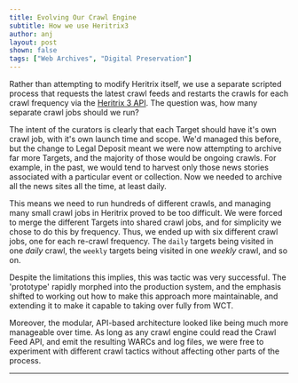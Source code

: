 ```yaml
---
title: Evolving Our Crawl Engine 
subtitle: How we use Heritrix3 
author: anj
layout: post
shown: false
tags: ["Web Archives", "Digital Preservation"]
---
```


[](/2017/10/30/driving-crawls-via-annotations)
Rather than attempting to modify Heritrix itself, we use a separate scripted process that requests the latest crawl feeds and restarts the crawls for each crawl frequency via the [Heritrix 3 API](https://webarchive.jira.com/wiki/display/Heritrix/Heritrix+3.x+API+Guide). The question was, how many separate crawl jobs should we run?

The intent of the curators is clearly that each Target should have it's own crawl job, with it's own launch time and scope. We'd managed this before, but the change to Legal Deposit meant we were now attempting to archive far more Targets, and the majority of those would be ongoing crawls. For example, in the past, we would tend to harvest only those news stories associated with a particular event or collection. Now we needed to archive all the news sites all the time, at least daily.

This means we need to run hundreds of different crawls, and managing many small crawl jobs in Heritrix proved to be too difficult. We were forced to merge the different Targets into shared crawl jobs, and for simplicity we chose to do this by frequency. Thus, we ended up with six different crawl jobs, one for each re-crawl frequency. The `daily` targets being visited in one *daily* crawl, the `weekly` targets being visited in one *weekly* crawl, and so on.

Despite the limitations this implies, this was tactic was very successful. The 'prototype' rapidly morphed into the production system, and the emphasis shifted to working out how to make this approach more maintainable, and extending it to make it capable to taking over fully from WCT. 

Moreover, the modular, API-based architecture looked like being much more manageable over time. As long as any crawl engine could read the Crawl Feed API, and emit the resulting WARCs and log files, we were free to experiment with different crawl tactics without affecting other parts of the process.

----

[^1]: 
